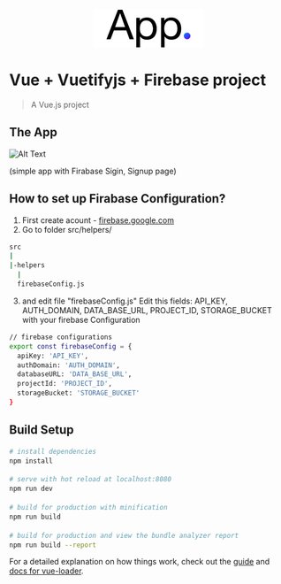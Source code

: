 <p align="center"><img width="200" src="https://github.com/janisrozenfelds/Vue-Vuetifyjs-Firebase/blob/master/static/app_logo.svg" alt="App logo"></a></p>

# Vue + Vuetifyjs + Firebase project

> A Vue.js project

## The App
![Alt Text](https://thumbs.gfycat.com/VacantMealyHypacrosaurus-size_restricted.gif)

(simple app with Firabase Sigin, Signup page)

## How to set up Firabase Configuration?
1. First create acount - [firebase.google.com](http://firebase.google.com)
2. Go to folder src/helpers/
``` bash
src
|
|-helpers
  |
  firebaseConfig.js
```

3. and edit file "firebaseConfig.js"
Edit this fields:
 API_KEY, AUTH_DOMAIN, DATA_BASE_URL,
 PROJECT_ID, STORAGE_BUCKET
with your firebase Configuration

``` bash
// firebase configurations
export const firebaseConfig = {
  apiKey: 'API_KEY',
  authDomain: 'AUTH_DOMAIN',
  databaseURL: 'DATA_BASE_URL',
  projectId: 'PROJECT_ID',
  storageBucket: 'STORAGE_BUCKET'
}
```


## Build Setup

``` bash
# install dependencies
npm install

# serve with hot reload at localhost:8080
npm run dev

# build for production with minification
npm run build

# build for production and view the bundle analyzer report
npm run build --report
```

For a detailed explanation on how things work, check out the [guide](http://vuejs-templates.github.io/webpack/) and [docs for vue-loader](http://vuejs.github.io/vue-loader).
